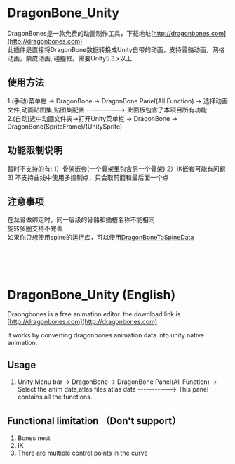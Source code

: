 # DragonBone_Unity  
DragonBones是一款免费的动画制作工具，下载地址[http://dragonbones.com](http://dragonbones.com)<br/>
此插件是直接将DragonBone数据转换成Unity自带的动画，支持骨骼动画，网格动画，蒙皮动画, 碰撞框。需要Unity5.3.x以上

## 使用方法  
1.(手动)菜单栏 -> DragonBone -> DragonBone Panel(All Function) -> 选择动画文件,动画贴图集,贴图集配置 -----------> 此面板包含了本项目所有功能<br/> 
2.(自动)选中动画文件夹->打开Unity菜单栏 -> DragonBone -> DragonBone(SpriteFrame)/(UnitySprite)<br/>

## 功能限制说明  
暂时不支持的有: 1）骨架嵌套(一个骨架里包含另一个骨架)    2）IK嵌套可能有问题<br/>
3) 不支持曲线中使用多控制点，只会取前面和最后面一个点<br/>

## 注意事项  
在龙骨做绑定时，同一层级的骨骼和插槽名称不能相同<br/>
旋转多圈支持不完善<br/>
如果你只想使用spine的运行库，可以使用[DragonBoneToSpineData](http://git.oschina.net/bingheliefeng/DragonBoneToSpineData)

<br/><br/><br/>
# DragonBone_Unity (English)
Draongbones is a free animation editor. the download link is [http://dragonbones.com](http://dragonbones.com)<br/>

It works by converting dragonbones animation data into unity native animation.

## Usage
1. Unity Menu bar -> DragonBone -> DragonBone Panel(All Function) -> Select the anim data,atlas files,atlas data -----------> This panel contains all the functions.<br/>

## Functional limitation （Don't support）
1. Bones nest<br/>
2. IK<br/>
3. There are multiple control points in the curve<br/>
